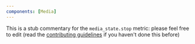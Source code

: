 ```yaml
---
components: [Media]
---
```


This is a stub commentary for the `media_state.stop` metric: please feel free to edit (read the
[contributing guidelines](https://github.com/mozilla/glean-annotations/blob/main/CONTRIBUTING.md)
if you haven't done this before)
